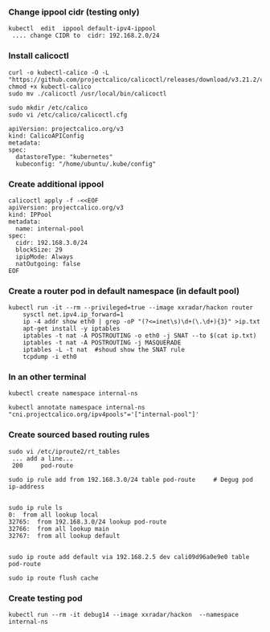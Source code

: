 ### Change ippool cidr (testing only)
```
kubectl  edit  ippool default-ipv4-ippool
 .... change CIDR to  cidr: 192.168.2.0/24
```
### Install calicoctl
```
curl -o kubectl-calico -O -L  "https://github.com/projectcalico/calicoctl/releases/download/v3.21.2/calicoctl" 
chmod +x kubectl-calico
sudo mv ./calicoctl /usr/local/bin/calicoctl
```
```
sudo mkdir /etc/calico
sudo vi /etc/calico/calicoctl.cfg 

apiVersion: projectcalico.org/v3
kind: CalicoAPIConfig
metadata:
spec:
  datastoreType: "kubernetes"
  kubeconfig: "/home/ubuntu/.kube/config"
```
### Create additional ippool

```
calicoctl apply -f -<<EOF
apiVersion: projectcalico.org/v3
kind: IPPool
metadata:
  name: internal-pool
spec:
  cidr: 192.168.3.0/24
  blockSize: 29
  ipipMode: Always
  natOutgoing: false
EOF
```
### Create a router pod in default namespace (in default pool)
```
kubectl run -it --rm --privileged=true --image xxradar/hackon router
    sysctl net.ipv4.ip_forward=1
    ip -4 addr show eth0 | grep -oP "(?<=inet\s)\d+(\.\d+){3}" >ip.txt
    apt-get install -y iptables 
    iptables -t nat -A POSTROUTING -o eth0 -j SNAT --to $(cat ip.txt)
    iptables -t nat -A POSTROUTING -j MASQUERADE
    iptables -L -t nat  #shoud show the SNAT rule
    tcpdump -i eth0 
```
### In an other terminal 
```
kubectl create namespace internal-ns
```
```
kubectl annotate namespace internal-ns "cni.projectcalico.org/ipv4pools"='["internal-pool"]'
```
### Create sourced based routing rules
```
sudo vi /etc/iproute2/rt_tables
 ... add a line... 
 200     pod-route

sudo ip rule add from 192.168.3.0/24 table pod-route     # Degug pod ip-address


sudo ip rule ls
0:	from all lookup local
32765:	from 192.168.3.0/24 lookup pod-route
32766:	from all lookup main
32767:	from all lookup default


sudo ip route add default via 192.168.2.5 dev cali09d96a0e9e0 table pod-route

sudo ip route flush cache
```
### Create testing pod
```
kubectl run --rm -it debug14 --image xxradar/hackon  --namespace internal-ns
```
